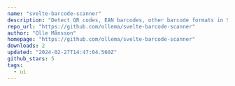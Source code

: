 ```yaml
---
name: "svelte-barcode-scanner"
description: "Detect QR codes, EAN barcodes, other barcode formats in Svelte apps."
repo_url: "https://github.com/ollema/svelte-barcode-scanner"
author: "Olle Månsson"
homepage: "https://github.com/ollema/svelte-barcode-scanner"
downloads: 2
updated: "2024-02-27T14:47:04.560Z"
github_stars: 5
tags: 
  - ui
---
```

